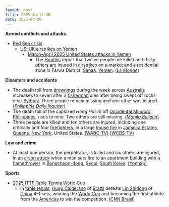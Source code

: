 ```yaml
---
layout: post
title: 2025 April 20
date: 2025-04-20
---
```



**Armed conflicts and attacks**

* [Red Sea crisis](https://en.wikipedia.org/wiki/Red_Sea_crisis "Red Sea crisis")
  + [US–UK airstrikes on Yemen](https://en.wikipedia.org/wiki/US%E2%80%93UK_airstrikes_on_Yemen "US–UK airstrikes on Yemen")
    - [March–April 2025 United States attacks in Yemen](https://en.wikipedia.org/wiki/March%E2%80%93April_2025_United_States_attacks_in_Yemen "March–April 2025 United States attacks in Yemen")
      * The [Houthis](https://en.wikipedia.org/wiki/Houthis "Houthis") report that twelve people are killed and thirty others are injured in [airstrikes](https://en.wikipedia.org/wiki/Airstrike "Airstrike") on a market and a residential zone in Farwa District, [Sanaa](https://en.wikipedia.org/wiki/Sanaa "Sanaa"), [Yemen](https://en.wikipedia.org/wiki/Yemen "Yemen"). [(*Le Monde*)](https://www.lemonde.fr/en/international/article/2025/04/21/yemen-huthis-say-us-strikes-on-sanaa-kill-at-least-12_6740447_4.html)

**Disasters and accidents**

* The death toll from [drownings](https://en.wikipedia.org/wiki/Drowning "Drowning") during the week across [Australia](https://en.wikipedia.org/wiki/Australia "Australia") increases to seven after a [fisherman](https://en.wikipedia.org/wiki/Fisherman "Fisherman") dies after being swept off rocks near [Sydney](https://en.wikipedia.org/wiki/Sydney "Sydney"). Three people remain missing and one other was injured. [(*Philippine Daily Inquirer*)](https://globalnation.inquirer.net/273313/six-drowning-deaths-as-huge-waves-hit-australian-coast)
* The death toll of the capsized *Hong Hai 16* off [Occidental Mindoro](https://en.wikipedia.org/wiki/Occidental_Mindoro "Occidental Mindoro"), [Philippines](https://en.wikipedia.org/wiki/Philippines "Philippines"), rises to nine. Two others are still missing. [(*Manila Bulletin*)](https://mb.com.ph/2025/4/20/death-toll-from-capsized-sand-carrier-hits-7)
* Three people are killed and ten others are injured, including one critically and four [firefighters](https://en.wikipedia.org/wiki/Firefighter "Firefighter"), in a large [house fire](https://en.wikipedia.org/wiki/Structure_fire "Structure fire") in [Jamaica Estates](https://en.wikipedia.org/wiki/Jamaica_Estates%2C_Queens "Jamaica Estates, Queens"), [Queens](https://en.wikipedia.org/wiki/Queens "Queens"), [New York](https://en.wikipedia.org/wiki/New_York_%28state%29 "New York (state)"), United States. [(WABC-TV)](https://abc7ny.com/post/jamaica-estates-fatal-fire-3-people-dead-several-others-injured-massive-rips-home-queens-nyc/16208269/) [(WCBS-TV)](https://www.cbsnews.com/newyork/video/3-dead-10-injured-in-early-morning-house-fire-in-queens/)

**Law and crime**

* At least one person, the perpetrator, is killed and six others are injured, in an [arson attack](https://en.wikipedia.org/wiki/Arson_attack "Arson attack") when a man sets fire to an apartment building with a [flamethrower](https://en.wikipedia.org/wiki/Flamethrower "Flamethrower") in [Bongcheon-dong](https://en.wikipedia.org/wiki/Bongcheon-dong "Bongcheon-dong"), [Seoul](https://en.wikipedia.org/wiki/Seoul "Seoul"), [South Korea](https://en.wikipedia.org/wiki/South_Korea "South Korea"). [(Yonhap)](https://m-en.yna.co.kr/view/AEN20250421003451315?section=national/national)

**Sports**

* [2025 ITTF Table Tennis World Cup](https://en.wikipedia.org/wiki/Table_Tennis_World_Cup "Table Tennis World Cup")
  + In [table tennis](https://en.wikipedia.org/wiki/Table_tennis "Table tennis"), [Hugo Calderano](https://en.wikipedia.org/wiki/Hugo_Calderano "Hugo Calderano") of [Brazil](https://en.wikipedia.org/wiki/Brazil "Brazil") defeats [Lin Shidong](https://en.wikipedia.org/wiki/Lin_Shidong "Lin Shidong") of [China](https://en.wikipedia.org/wiki/China "China") 4–1 sets, winning the [World Cup](https://en.wikipedia.org/wiki/Table_Tennis_World_Cup "Table Tennis World Cup") and becoming the first athlete from the [Americas](https://en.wikipedia.org/wiki/Americas "Americas") to win the competition. [(CNN Brasil)](https://www.cnnbrasil.com.br/esportes/outros-esportes/historico-hugo-calderano-conquista-copa-do-mundo-de-tenis-de-mesa/)
